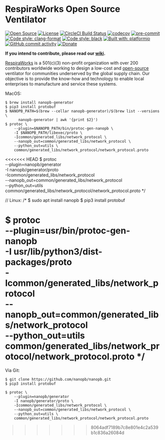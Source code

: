 # RespiraWorks Open Source Ventilator

[![Open Source](https://badges.frapsoft.com/os/v1/open-source.png?v=103)](open_source.md)
[![License](https://img.shields.io/badge/License-Apache%202.0-blue.svg)](https://opensource.org/licenses/Apache-2.0)
[![CircleCI Build Status](https://circleci.com/gh/RespiraWorks/Ventilator.svg?style=shield)](https://circleci.com/gh/RespiraWorks/Ventilator/tree/master)
[![codecov](https://codecov.io/gh/RespiraWorks/Ventilator/branch/master/graph/badge.svg)](https://codecov.io/gh/RespiraWorks/Ventilator)
[![pre-commit](https://img.shields.io/badge/pre--commit-enabled-brightgreen?logo=pre-commit&logoColor=white)](https://github.com/pre-commit/pre-commit)
[![Code style: clang-format](https://img.shields.io/badge/code%20style-clang--format-blue)](https://clang.llvm.org/docs/ClangFormat.html)
[![Code style: black](https://img.shields.io/badge/code%20style-black-000000.svg)](https://github.com/psf/black)
[![Built with: platformio](https://img.shields.io/badge/built%20with-platformio-orange)](https://platformio.org/)
[![GitHub commit activity](https://img.shields.io/github/commit-activity/m/RespiraWorks/Ventilator)](https://github.com/RespiraWorks/Ventilator/pulse)
[![Donate](https://img.shields.io/badge/donate-gofundme-blueviolet)](https://www.gofundme.com/f/RespiraWorks)

**If you intend to contribute, please read our [wiki](https://github.com/RespiraWorks/Ventilator/wiki).**

[RespiraWorks](https://respira.works/) is a 501(c)(3) non-profit organization with over 200 contributors worldwide working to design a low-cost and [open-source](open_source.md) ventilator for communities underserved by the global supply chain. Our objective is to provide the know-how and technology to enable local enterprises to manufacture and service these systems.


 MacOS:

    $ brew install nanopb-generator
    $ pip3 install protobuf
    $ NANOPB_PATH=$(brew --cellar nanopb-generator)/$(brew list --versions \
          nanopb-generator | awk '{print $2}')
    $ protoc \
        --plugin=$NANOPB_PATH/bin/protoc-gen-nanopb \
        -I $NANOPB_PATH/libexec/proto \
        -Icommon/generated_libs/network_protocol \
        --nanopb_out=common/generated_libs/network_protocol \
        --python_out=utils \
        common/generated_libs/network_protocol/network_protocol.proto



<<<<<<< HEAD
 $ protoc \
     --plugin=nanopb/generator       
     -I nanopb/generator/proto \
     -Icommon/generated_libs/network_protocol \
     --nanopb_out=common/generated_libs/network_protocol \
     --python_out=utils \
     common/generated_libs/network_protocol/network_protocol.proto
*/

// Linux:
/*
 $ sudo apt install nanopb
 $ pip3 install protobuf

 $ protoc \
     --plugin=usr/bin/protoc-gen-nanopb     
     -I usr/lib/python3/dist-packages/proto \
     -Icommon/generated_libs/network_protocol \
     --nanopb_out=common/generated_libs/network_protocol \
     --python_out=utils \
     common/generated_libs/network_protocol/network_protocol.proto
*/
=======
 Via Git:

    $ git clone https://github.com/nanopb/nanopb.git
    $ pip3 install protobuf

    $ protoc \
        --plugin=nanopb/generator       
        -I nanopb/generator/proto \
        -Icommon/generated_libs/network_protocol \
        --nanopb_out=common/generated_libs/network_protocol \
        --python_out=utils \
        common/generated_libs/network_protocol/network_protocol.proto

>>>>>>> 8064adf7189b7c8e801e4c2a539b1c836a26084d
